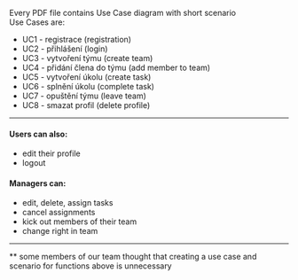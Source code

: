 Every PDF file contains Use Case diagram with short scenario <br />
Use Cases are:
- UC1 - registrace (registration)
- UC2 - přihlášení (login)
- UC3 - vytvoření týmu (create team)
- UC4 - přidání člena do týmu (add member to team)
- UC5 - vytvoření úkolu (create task)
- UC6 - splnění úkolu (complete task)
- UC7 - opuštění týmu (leave team)
- UC8 - smazat profil (delete profile)
---
#### Users can also: 
- edit their profile
- logout <br/>
#### Managers can:
- edit, delete, assign tasks
- cancel assignments
- kick out members of their team
- change right in team

---
** some members of our team thought that creating a use case and scenario for functions above is unnecessary
